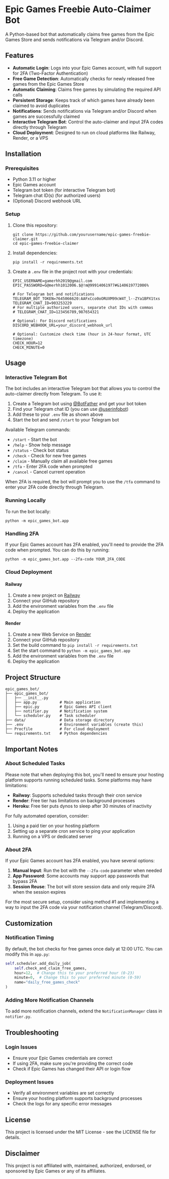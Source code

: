 # Epic Games Freebie Auto-Claimer Bot

A Python-based bot that automatically claims free games from the Epic Games Store and sends notifications via Telegram and/or Discord.

## Features

- **Automatic Login**: Logs into your Epic Games account, with full support for 2FA (Two-Factor Authentication)
- **Free Game Detection**: Automatically checks for newly released free games from the Epic Games Store
- **Automatic Claiming**: Claims free games by simulating the required API calls
- **Persistent Storage**: Keeps track of which games have already been claimed to avoid duplicates
- **Notifications**: Sends notifications via Telegram and/or Discord when games are successfully claimed
- **Interactive Telegram Bot**: Control the auto-claimer and input 2FA codes directly through Telegram
- **Cloud Deployment**: Designed to run on cloud platforms like Railway, Render, or a VPS

## Installation

### Prerequisites

- Python 3.11 or higher
- Epic Games account
- Telegram bot token (for interactive Telegram bot)
- Telegram chat ID(s) (for authorized users)
- (Optional) Discord webhook URL

### Setup

1. Clone this repository:
   ```
   git clone https://github.com/yourusername/epic-games-freebie-claimer.git
   cd epic-games-freebie-claimer
   ```

2. Install dependencies:
   ```
   pip install -r requirements.txt
   ```

3. Create a `.env` file in the project root with your credentials:
   ```
   EPIC_USERNAME=gamerhh2019@gmail.com
   EPIC_PASSWORD=G@merhh1012006.$@!m@99914061977#&140619772006%
   
   # For Telegram bot and notifications
   TELEGRAM_BOT_TOKEN=7645066620:AAFxCco0oORUXM99cW4T_l--ZYa1BPX1txs
   TELEGRAM_CHAT_ID=903253229
   # For multiple authorized users, separate chat IDs with commas
   # TELEGRAM_CHAT_ID=123456789,987654321
   
   # Optional: For Discord notifications
   DISCORD_WEBHOOK_URL=your_discord_webhook_url
   
   # Optional: Customize check time (hour in 24-hour format, UTC timezone)
   CHECK_HOUR=12
   CHECK_MINUTE=0
   ```

## Usage

### Interactive Telegram Bot

The bot includes an interactive Telegram bot that allows you to control the auto-claimer directly from Telegram. To use it:

1. Create a Telegram bot using [@BotFather](https://t.me/botfather) and get your bot token
2. Find your Telegram chat ID (you can use [@userinfobot](https://t.me/userinfobot))
3. Add these to your `.env` file as shown above
4. Start the bot and send `/start` to your Telegram bot

Available Telegram commands:
- `/start` - Start the bot
- `/help` - Show help message
- `/status` - Check bot status
- `/check` - Check for new free games
- `/claim` - Manually claim all available free games
- `/tfa` - Enter 2FA code when prompted
- `/cancel` - Cancel current operation

When 2FA is required, the bot will prompt you to use the `/tfa` command to enter your 2FA code directly through Telegram.

### Running Locally

To run the bot locally:

```
python -m epic_games_bot.app
```

### Handling 2FA

If your Epic Games account has 2FA enabled, you'll need to provide the 2FA code when prompted. You can do this by running:

```
python -m epic_games_bot.app --2fa-code YOUR_2FA_CODE
```

### Cloud Deployment

#### Railway

1. Create a new project on [Railway](https://railway.app/)
2. Connect your GitHub repository
3. Add the environment variables from the `.env` file
4. Deploy the application

#### Render

1. Create a new Web Service on [Render](https://render.com/)
2. Connect your GitHub repository
3. Set the build command to `pip install -r requirements.txt`
4. Set the start command to `python -m epic_games_bot.app`
5. Add the environment variables from the `.env` file
6. Deploy the application

## Project Structure

```
epic_games_bot/
├── epic_games_bot/
│   ├── __init__.py
│   ├── app.py          # Main application
│   ├── epic.py         # Epic Games API client
│   ├── notifier.py     # Notification system
│   └── scheduler.py    # Task scheduler
├── data/               # Data storage directory
├── .env                # Environment variables (create this)
├── Procfile            # For cloud deployment
└── requirements.txt    # Python dependencies
```

## Important Notes

### About Scheduled Tasks

Please note that when deploying this bot, you'll need to ensure your hosting platform supports running scheduled tasks. Some platforms may have limitations:

- **Railway**: Supports scheduled tasks through their cron service
- **Render**: Free tier has limitations on background processes
- **Heroku**: Free tier puts dynos to sleep after 30 minutes of inactivity

For fully automated operation, consider:
1. Using a paid tier on your hosting platform
2. Setting up a separate cron service to ping your application
3. Running on a VPS or dedicated server

### About 2FA

If your Epic Games account has 2FA enabled, you have several options:

1. **Manual Input**: Run the bot with the `--2fa-code` parameter when needed
2. **App Password**: Some accounts may support app passwords that bypass 2FA
3. **Session Reuse**: The bot will store session data and only require 2FA when the session expires

For the most secure setup, consider using method #1 and implementing a way to input the 2FA code via your notification channel (Telegram/Discord).

## Customization

### Notification Timing

By default, the bot checks for free games once daily at 12:00 UTC. You can modify this in `app.py`:

```python
self.scheduler.add_daily_job(
    self.check_and_claim_free_games,
    hour=12,  # Change this to your preferred hour (0-23)
    minute=0,  # Change this to your preferred minute (0-59)
    name="daily_free_games_check"
)
```

### Adding More Notification Channels

To add more notification channels, extend the `NotificationManager` class in `notifier.py`.

## Troubleshooting

### Login Issues

- Ensure your Epic Games credentials are correct
- If using 2FA, make sure you're providing the correct code
- Check if Epic Games has changed their API or login flow

### Deployment Issues

- Verify all environment variables are set correctly
- Ensure your hosting platform supports background processes
- Check the logs for any specific error messages

## License

This project is licensed under the MIT License - see the LICENSE file for details.

## Disclaimer

This project is not affiliated with, maintained, authorized, endorsed, or sponsored by Epic Games or any of its affiliates.
